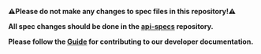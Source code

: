 **⚠️Please do not make any changes to spec files in this repository!⚠️**

**All spec changes should be done in the [api-specs](https://github.com/Bandwidth/api-specs) repository.**

**Please follow the [Guide](https://bandwidth-jira.atlassian.net/wiki/spaces/DX/pages/4098359409/How+to+Update+API+Specifications+and+Contribute+to+Developer+Documentation) for contributing to our developer documentation.**
